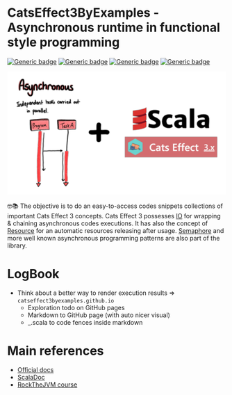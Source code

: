 # CatsEffect3ByExamples - Asynchronous runtime in functional style programming

[![Generic badge](https://img.shields.io/badge/Scala-2.12.16-darkred.svg?style=plastic)](https://www.scala-lang.org/)
[![Generic badge](https://img.shields.io/badge/CatsEffect3-3.3.14-red.svg?style=plastic)](https://typelevel.org/cats-effect/)
[![Generic badge](https://img.shields.io/badge/SBT-1.6.2-blue.svg?style=plastic)](https://www.scala-sbt.org/)
[![Generic badge](https://img.shields.io/badge/OpenJDK-11-white.svg?style=plastic)](https://adoptium.net/)

![img.png](docs/front-img.jpg)

🤓📚 The objective is to do an easy-to-access codes snippets collections of important Cats Effect 3 concepts.
Cats Effect 3 possesses [IO](https://typelevel.org/cats-effect/api/3.x/cats/effect/IO.html)
for wrapping & chaining asynchronous codes executions.
It has also the concept of [Resource](https://typelevel.org/cats-effect/api/3.x/cats/effect/kernel/Resource.html)
for an automatic resources releasing after usage.
[Semaphore](https://typelevel.org/cats-effect/api/3.x/cats/effect/std/Semaphore.html) and more well known asynchronous
programming patterns are also part of the library.


# LogBook

- Think about a better way to render execution results => `catseffect3byexamples.github.io`
  - Exploration todo on GitHub pages
  - Markdown to GitHub page (with auto nicer visual)
  - _.scala to code fences inside markdown


# Main references

- [Official docs](https://typelevel.org/cats-effect/docs/getting-started)
- [ScalaDoc](https://typelevel.org/cats-effect/api/3.x/index.html)
- [RockTheJVM course](https://rockthejvm.com/p/cats-effect)
